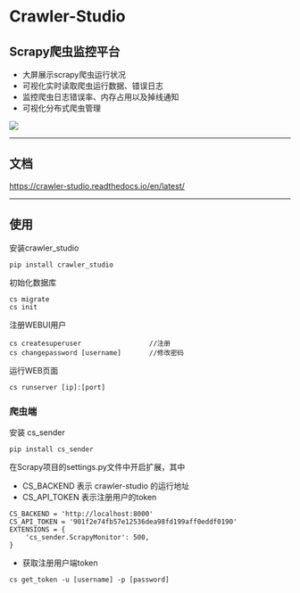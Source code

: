 # Crawler-Studio

## Scrapy爬虫监控平台

- 大屏展示scrapy爬虫运行状况
- 可视化实时读取爬虫运行数据、错误日志
- 监控爬虫日志错误率、内存占用以及掉线通知
- 可视化分布式爬虫管理

![](https://tva1.sinaimg.cn/large/008vxvgGgy1h88cfhw9qbj31h20u00wi.jpg)

----
## 文档
https://crawler-studio.readthedocs.io/en/latest/

----
## 使用
安装crawler_studio
```
pip install crawler_studio
```

初始化数据库
```
cs migrate
cs init
```

注册WEBUI用户
```
cs createsuperuser                 //注册
cs changepassword [username]       //修改密码
```

运行WEB页面
```
cs runserver [ip]:[port]
```

### 爬虫端
安装 cs_sender
```
pip install cs_sender
```
在Scrapy项目的settings.py文件中开启扩展，其中
- CS_BACKEND    表示 crawler-studio 的运行地址
- CS_API_TOKEN  表示注册用户的token

```
CS_BACKEND = 'http://localhost:8000'
CS_API_TOKEN = '901f2e74fb57e12536dea98fd199aff0eddf0190'
EXTENSIONS = {
    'cs_sender.ScrapyMonitor': 500,
}
```

- 获取注册用户端token
```
cs get_token -u [username] -p [password]
```

